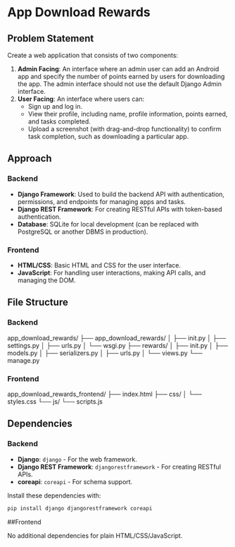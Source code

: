 # App Download Rewards

## Problem Statement

Create a web application that consists of two components:

1. **Admin Facing**: An interface where an admin user can add an Android app and specify the number of points earned by users for downloading the app. The admin interface should not use the default Django Admin interface.
2. **User Facing**: An interface where users can:
   - Sign up and log in.
   - View their profile, including name, profile information, points earned, and tasks completed.
   - Upload a screenshot (with drag-and-drop functionality) to confirm task completion, such as downloading a particular app.

## Approach

### Backend

- **Django Framework**: Used to build the backend API with authentication, permissions, and endpoints for managing apps and tasks.
- **Django REST Framework**: For creating RESTful APIs with token-based authentication.
- **Database**: SQLite for local development (can be replaced with PostgreSQL or another DBMS in production).

### Frontend

- **HTML/CSS**: Basic HTML and CSS for the user interface.
- **JavaScript**: For handling user interactions, making API calls, and managing the DOM.

## File Structure

### Backend

app_download_rewards/
├── app_download_rewards/
│ ├── init.py
│ ├── settings.py
│ ├── urls.py
│ └── wsgi.py
├── rewards/
│ ├── init.py
│ ├── models.py
│ ├── serializers.py
│ ├── urls.py
│ └── views.py
└── manage.py


### Frontend

app_download_rewards_frontend/
├── index.html
├── css/
│ └── styles.css
└── js/
└── scripts.js


## Dependencies

### Backend

- **Django**: `django` - For the web framework.
- **Django REST Framework**: `djangorestframework` - For creating RESTful APIs.
- **coreapi**: `coreapi` - For schema support.

Install these dependencies with:

```bash
pip install django djangorestframework coreapi
```

##Frontend

No additional dependencies for plain HTML/CSS/JavaScript.
